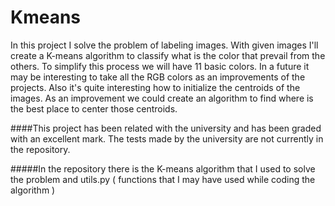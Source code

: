 # Kmeans
In this project I solve the problem of labeling images. With given images I'll create a K-means algorithm to classify what is the color that prevail from the others.
To simplify this process we will have 11 basic colors. In a future it may be interesting to take all the RGB colors as an improvements of the projects. 
Also it's quite interesting how to initialize the centroids of the images. As an improvement we could create an algorithm to find where is the best place to center those centroids. 


####This project has been related with the university and has been graded with an excellent mark. The tests made by the university are not currently in the repository.

#####In the repository there is the K-means algorithm that I used to solve the problem and utils.py ( functions that I may have used while coding the algorithm ) 
